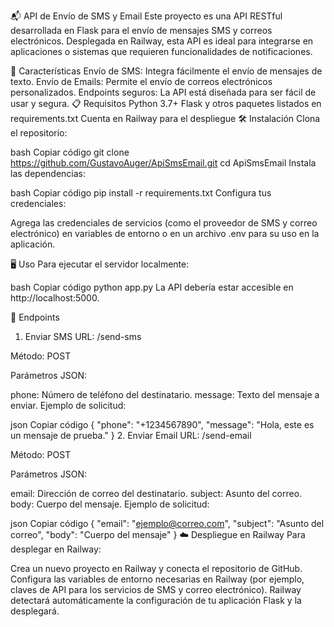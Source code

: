 📬 API de Envío de SMS y Email
Este proyecto es una API RESTful desarrollada en Flask para el envío de mensajes SMS y correos electrónicos. Desplegada en Railway, esta API es ideal para integrarse en aplicaciones o sistemas que requieren funcionalidades de notificaciones.

🚀 Características
Envío de SMS: Integra fácilmente el envío de mensajes de texto.
Envío de Emails: Permite el envío de correos electrónicos personalizados.
Endpoints seguros: La API está diseñada para ser fácil de usar y segura.
📋 Requisitos
Python 3.7+
Flask y otros paquetes listados en requirements.txt
Cuenta en Railway para el despliegue
🛠 Instalación
Clona el repositorio:

bash
Copiar código
git clone https://github.com/GustavoAuger/ApiSmsEmail.git
cd ApiSmsEmail
Instala las dependencias:

bash
Copiar código
pip install -r requirements.txt
Configura tus credenciales:

Agrega las credenciales de servicios (como el proveedor de SMS y correo electrónico) en variables de entorno o en un archivo .env para su uso en la aplicación.

🖥 Uso
Para ejecutar el servidor localmente:

bash
Copiar código
python app.py
La API debería estar accesible en http://localhost:5000.

📡 Endpoints
1. Enviar SMS
URL: /send-sms

Método: POST

Parámetros JSON:

phone: Número de teléfono del destinatario.
message: Texto del mensaje a enviar.
Ejemplo de solicitud:

json
Copiar código
{
  "phone": "+1234567890",
  "message": "Hola, este es un mensaje de prueba."
}
2. Enviar Email
URL: /send-email

Método: POST

Parámetros JSON:

email: Dirección de correo del destinatario.
subject: Asunto del correo.
body: Cuerpo del mensaje.
Ejemplo de solicitud:

json
Copiar código
{
  "email": "ejemplo@correo.com",
  "subject": "Asunto del correo",
  "body": "Cuerpo del mensaje"
}
☁️ Despliegue en Railway
Para desplegar en Railway:

Crea un nuevo proyecto en Railway y conecta el repositorio de GitHub.
Configura las variables de entorno necesarias en Railway (por ejemplo, claves de API para los servicios de SMS y correo electrónico).
Railway detectará automáticamente la configuración de tu aplicación Flask y la desplegará.
